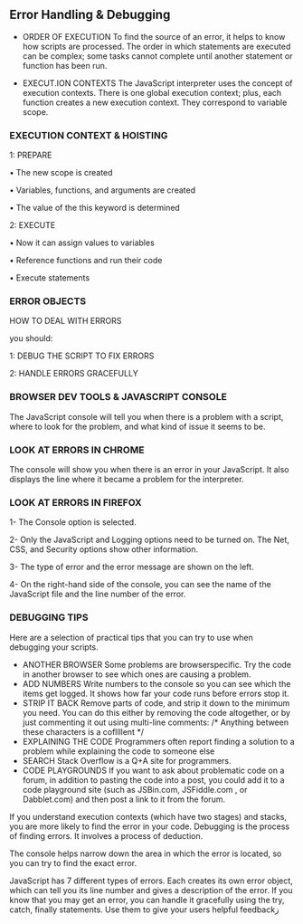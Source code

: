 ## Error Handling & Debugging
+ ORDER OF EXECUTION To find the source of an error, it helps to know how scripts are processed. The order in which statements are executed can be complex; some tasks cannot complete until another statement or function has been run.

+ EXECUT.ION CONTEXTS The JavaScript interpreter uses the concept of execution contexts. There is one global execution context; plus, each function creates a new execution context. They correspond to variable scope.
### EXECUTION CONTEXT & HOISTING
1: PREPARE

• The new scope is created 

• Variables, functions, and arguments are created

 • The value of the this keyword is determined 

2: EXECUTE

 • Now it can assign values to variables
 
  • Reference functions and run their code 
  
  • Execute statements

### ERROR OBJECTS
HOW TO DEAL WITH ERRORS

you should:

 1: DEBUG THE SCRIPT TO FIX ERRORS 
 
 2: HANDLE ERRORS GRACEFULLY

### BROWSER DEV TOOLS & JAVASCRIPT CONSOLE
The JavaScript console will tell you when there is a problem with a script, where to look for the problem, and what kind of issue it seems to be.

### LOOK AT ERRORS IN CHROME
The console will show you when there is an error in your JavaScript. It also displays the line where it became a problem for the interpreter.

### LOOK AT ERRORS IN FIREFOX
1- The Console option is selected.

2- Only the JavaScript and Logging options need to be turned on. The Net, CSS, and Security options show other information.

3- The type of error and the error message are shown on the left.

4- On the right-hand side of the console, you can see the name of the JavaScript file and the line number of the error.

### DEBUGGING TIPS
Here are a selection of practical tips that you can try to use when debugging your scripts.

+ ANOTHER BROWSER Some problems are browserspecific. Try the code in another browser to see which ones are causing a problem.
+ ADD NUMBERS Write numbers to the console so you can see which the items get logged. It shows how far your code runs before errors stop it.
+ STRIP IT BACK Remove parts of code, and strip it down to the minimum you need. You can do this either by removing the code altogether, or by just commenting it out using multi-line comments: /* Anything between these characters is a cofllllent */
+ EXPLAINING THE CODE Programmers often report finding a solution to a problem while explaining the code to someone else
+ SEARCH Stack Overflow is a Q+A site for programmers.
+ CODE PLAYGROUNDS If you want to ask about problematic code on a forum, in addition to pasting the code into a post, you could add it to a code playground site (such as JSBin.com,  JSFiddle.com , or Dabblet.com) and then post a link to it from the forum.

If you understand execution contexts (which have two stages) and stacks, you are more likely to find the error in your code. Debugging is the process of finding errors. It involves a process of deduction.

The console helps narrow down the area in which the error is located, so you can try to find the exact error.

JavaScript has 7 different types of errors. Each creates its own error object, which can tell you its line number and gives a description of the error. If you know that you may get an error, you can handle it gracefully using the try, catch, finally statements. Use them to give your users helpful feedbackز